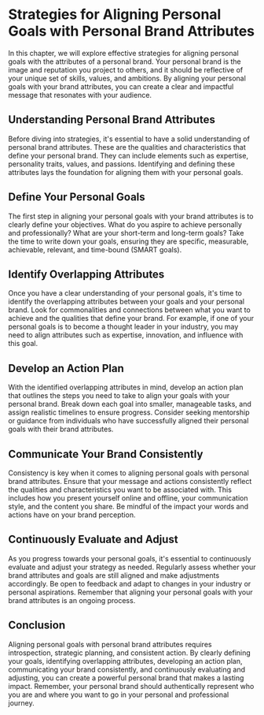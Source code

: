 Strategies for Aligning Personal Goals with Personal Brand Attributes
==============================================================================

In this chapter, we will explore effective strategies for aligning personal goals with the attributes of a personal brand. Your personal brand is the image and reputation you project to others, and it should be reflective of your unique set of skills, values, and ambitions. By aligning your personal goals with your brand attributes, you can create a clear and impactful message that resonates with your audience.

Understanding Personal Brand Attributes
---------------------------------------

Before diving into strategies, it's essential to have a solid understanding of personal brand attributes. These are the qualities and characteristics that define your personal brand. They can include elements such as expertise, personality traits, values, and passions. Identifying and defining these attributes lays the foundation for aligning them with your personal goals.

Define Your Personal Goals
--------------------------

The first step in aligning your personal goals with your brand attributes is to clearly define your objectives. What do you aspire to achieve personally and professionally? What are your short-term and long-term goals? Take the time to write down your goals, ensuring they are specific, measurable, achievable, relevant, and time-bound (SMART goals).

Identify Overlapping Attributes
-------------------------------

Once you have a clear understanding of your personal goals, it's time to identify the overlapping attributes between your goals and your personal brand. Look for commonalities and connections between what you want to achieve and the qualities that define your brand. For example, if one of your personal goals is to become a thought leader in your industry, you may need to align attributes such as expertise, innovation, and influence with this goal.

Develop an Action Plan
----------------------

With the identified overlapping attributes in mind, develop an action plan that outlines the steps you need to take to align your goals with your personal brand. Break down each goal into smaller, manageable tasks, and assign realistic timelines to ensure progress. Consider seeking mentorship or guidance from individuals who have successfully aligned their personal goals with their brand attributes.

Communicate Your Brand Consistently
-----------------------------------

Consistency is key when it comes to aligning personal goals with personal brand attributes. Ensure that your message and actions consistently reflect the qualities and characteristics you want to be associated with. This includes how you present yourself online and offline, your communication style, and the content you share. Be mindful of the impact your words and actions have on your brand perception.

Continuously Evaluate and Adjust
--------------------------------

As you progress towards your personal goals, it's essential to continuously evaluate and adjust your strategy as needed. Regularly assess whether your brand attributes and goals are still aligned and make adjustments accordingly. Be open to feedback and adapt to changes in your industry or personal aspirations. Remember that aligning your personal goals with your brand attributes is an ongoing process.

Conclusion
----------

Aligning personal goals with personal brand attributes requires introspection, strategic planning, and consistent action. By clearly defining your goals, identifying overlapping attributes, developing an action plan, communicating your brand consistently, and continuously evaluating and adjusting, you can create a powerful personal brand that makes a lasting impact. Remember, your personal brand should authentically represent who you are and where you want to go in your personal and professional journey.
